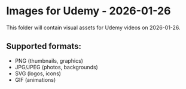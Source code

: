 # Images for Udemy - 2026-01-26

This folder will contain visual assets for Udemy videos on 2026-01-26.

## Supported formats:
- PNG (thumbnails, graphics)
- JPG/JPEG (photos, backgrounds)
- SVG (logos, icons)
- GIF (animations)
